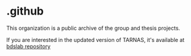 # .github

This organization is a public archive of the group and thesis projects.

If you are interested in the updated version of TARNAS, it's available at [bdslab repository](https://github.com/bdslab/TARNAS.git)
